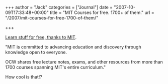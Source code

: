 +++
author = "Jack"
categories = ["Journal"]
date = "2007-10-09T17:33:48+00:00"
title = "MIT Courses for free. 1700+ of them."
url = "/2007/mit-courses-for-free-1700-of-them/"

+++

[Learn stuff for free, thanks to MIT][1]. 

"MIT is committed to advancing education and discovery through knowledge open to everyone. 

OCW shares free lecture notes, exams, and other resources from more than 1700 courses spanning MIT's entire curriculum." 

How cool is that!?

 [1]: http://ocw.mit.edu/OcwWeb/web/home/home/index.htm